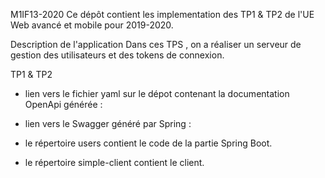 M1IF13-2020
Ce dépôt contient les implementation des TP1 & TP2 de l'UE Web avancé et mobile pour 2019-2020.

Description de l'application
Dans ces TPS , on a réaliser un serveur de gestion des utilisateurs et des tokens de connexion.

TP1 & TP2

 - lien vers le fichier yaml sur le dépot contenant la documentation OpenApi générée :

 - lien vers le Swagger généré par Spring : 

 - le  répertoire users contient le code de la partie Spring Boot.

 - le répertoire simple-client contient le client.